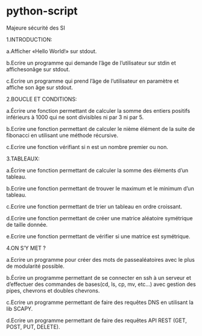 # python-script
Majeure sécurité des SI


1.INTRODUCTION:

  a.Afficher «Hello World!» sur stdout.
  
  b.Ecrire un programme qui demande l’âge de l’utilisateur sur stdin et affichesonâge sur stdout.
  
  c.Ecrire un programme qui prend l’âge de l’utilisateur en paramètre et affiche son âge sur stdout.

2.BOUCLE ET CONDITIONS:
  
   a.Écrire une fonction permettant de calculer la somme des entiers positifs inférieurs à 1000 qui ne sont divisibles ni par 3 ni par 5.
   
   b.Ecrire une fonction permettant de calculer le nième élément de la suite de fibonacci en utilisant une méthode récursive.
   
   c.Ecrire une fonction vérifiant si n est un nombre premier ou non.

3.TABLEAUX:
  
   a.Écrire une fonction permettant de calculer la somme des éléments d’un tableau.
   
   b.Ecrire une fonction permettant de trouver le maximum et le minimum d’un tableau.
   
   c.Ecrire une fonction permettant de trier un tableau en ordre croissant.
   
   d.Ecrire une fonction permettant de créer une matrice aléatoire symétrique de taille donnée.
   
   e.Ecrire une fonction permettant de vérifier si une matrice est symétrique.

4.ON S’Y MET ?
  
   a.Ecrire un programme pour créer des mots de passealéatoires avec le plus de modularité possible.
   
   b.Écrire un programme permettant de se connecter en ssh à un serveur et d’effectuer des commandes de bases(cd, ls, cp, mv, etc...) avec gestion des pipes, chevrons et doubles chevrons.
   
   c.Ecrire un programme permettant de faire des requêtes DNS en utilisant la lib SCAPY. 
   
   d.Ecrire un programme permettant de faire des requêtes API REST (GET, POST, PUT, DELETE).
